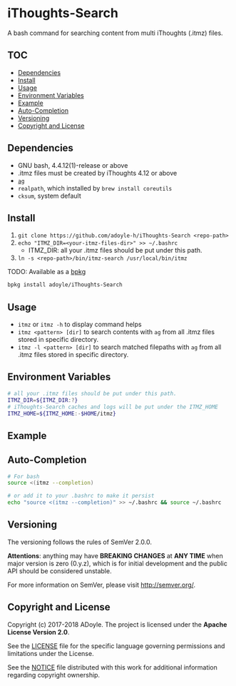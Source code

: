 # iThoughts-Search

A bash command for searching content from multi iThoughts (.itmz) files.

## TOC

<!-- MarkdownTOC GFM -->

- [Dependencies](#dependencies)
- [Install](#install)
- [Usage](#usage)
- [Environment Variables](#environment-variables)
- [Example](#example)
- [Auto-Completion](#auto-completion)
- [Versioning](#versioning)
- [Copyright and License](#copyright-and-license)

<!-- /MarkdownTOC -->


## Dependencies

- GNU bash, 4.4.12(1)-release or above
- .itmz files must be created by iThoughts 4.12 or above
- [`ag`](https://github.com/ggreer/the_silver_searcher)
- `realpath`, which installed by `brew install coreutils`
- `cksum`, system default

## Install

1. `git clone https://github.com/adoyle-h/iThoughts-Search <repo-path>`
2. `echo "ITMZ_DIR=<your-itmz-files-dir>" >> ~/.bashrc`
    - ITMZ_DIR: all your .itmz files should be put under this path.
3. `ln -s <repo-path>/bin/itmz-search /usr/local/bin/itmz`


TODO: Available as a [bpkg](http://www.bpkg.sh/)

```sh
bpkg install adoyle/iThoughts-Search
```

## Usage

- `itmz` or `itmz -h` to display command helps
- `itmz <pattern> [dir]` to search contents with `ag` from all .itmz files stored in specific directory.
- `itmz -l <pattern> [dir]` to search matched filepaths with `ag` from all .itmz files stored in specific directory.

## Environment Variables

```sh
# all your .itmz files should be put under this path.
ITMZ_DIR=${ITMZ_DIR:?}
# iThoughts-Search caches and logs will be put under the ITMZ_HOME
ITMZ_HOME=${ITMZ_HOME:-$HOME/itmz}
```

## Example

## Auto-Completion

```bash
# For bash
source <(itmz --completion)

# or add it to your .bashrc to make it persist
echo "source <(itmz --completion)" >> ~/.bashrc && source ~/.bashrc
```

## Versioning

The versioning follows the rules of SemVer 2.0.0.

**Attentions**: anything may have **BREAKING CHANGES** at **ANY TIME** when major version is zero (0.y.z), which is for initial development and the public API should be considered unstable.

For more information on SemVer, please visit http://semver.org/.


## Copyright and License

Copyright (c) 2017-2018 ADoyle. The project is licensed under the **Apache License Version 2.0**.

See the [LICENSE][] file for the specific language governing permissions and limitations under the License.

See the [NOTICE][] file distributed with this work for additional information regarding copyright ownership.


<!-- Links -->

[LICENSE]: ./LICENSE
[NOTICE]: ./NOTICE
